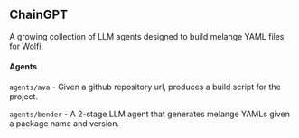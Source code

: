 ## ChainGPT

A growing collection of LLM agents designed to build melange YAML files for Wolfi.

#### Agents

`agents/ava` - Given a github repository url, produces a build script for the project.

`agents/bender` - A 2-stage LLM agent that generates melange YAMLs given a package name and version.